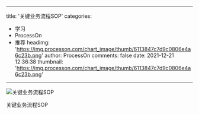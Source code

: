 
---
title: '关键业务流程SOP'
categories: 
 - 学习
 - ProcessOn
 - 推荐
headimg: 'https://img.processon.com/chart_image/thumb/6113847c7d9c0806e4a6c23b.png'
author: ProcessOn
comments: false
date: 2021-12-21 12:36:38
thumbnail: 'https://img.processon.com/chart_image/thumb/6113847c7d9c0806e4a6c23b.png'
---

<div>   
<img class="thumb" alt="关键业务流程SOP" src="https://img.processon.com/chart_image/thumb/6113847c7d9c0806e4a6c23b.png" referrerpolicy="no-referrer">
<p>关键业务流程SOP</p>  
</div>
            